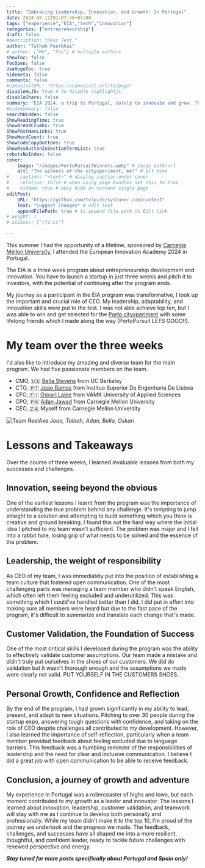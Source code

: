```yaml
---
title: "Embracing Leadership, Innovation, and Growth: In Portugal"
date: 2024-08-11T01:07:46+03:00
tags: ["experience","EIA","tech","innovation"]
categories: ["entrepreneurship"]
draft: false
#description: "Desc Text."
author: "Talhah Peerbhai"
# author: ["Me", "You"] # multiple authors
showToc: false
TocOpen: false
UseHugoToc: true
hidemeta: false
comments: false
#canonicalURL: "https://canonical.url/to/page"
disableHLJS: true # to disable highlightjs
disableShare: false
summary: "EIA 2024, a trip to Portugal, solely to innovate and grow. This trip was one of my favourite travel experiences and I grew quite a bit as a person"
#hideSummary: false
searchHidden: false
ShowReadingTime: true
ShowBreadCrumbs: true
ShowPostNavLinks: true
ShowWordCount: true
ShowCodeCopyButtons: true
ShowRssButtonInSectionTermList: true
robotsNoIndex: false
cover:
    image: "/images/PortoPursuitWinners.webp" # image path/url
    alt: "The winners of the cityxperiment, me!" # alt text
#    caption: "<text>" # display caption under cover
#    relative: false # when using page bundles set this to true
#    hidden: true # only hide on current single page
editPost:
    URL: "https://github.com/tvlpirb/systuner.com/content"
    Text: "Suggest Changes" # edit text
    appendFilePath: true # to append file path to Edit link
# weight: 1
# aliases: ["/first"]

---
```


This summer I had the opportunity of a lifetime, sponsored by [Carnegie Mellon University](https://www.qatar.cmu.edu/), I attended the European Innovation Academy 2024 in Portugal.

The EIA is a three week program about entrepreneurship development and innovation. You have to launch a startup in just three weeks and pitch it to investors, with the potential of continuing after the program ends.

My journey as a participant in the EIA program was transformative, I took up the important and crucial role of CEO. My leadership, adaptability, and innovation skills were put to the test. I was not able achieve top ten, but I was able to win and get selected for the [Porto cityxperiment](https://cityxperiment.porto.digital/) with some lifelong friends which I made along the way (PortoPursuit LETS GOOO!!). 


# My team over the three weeks 
I'd also like to introduce my amazing and diverse team for the main program. We had five passionate members on the team.
- CMO, 🇺🇸 [Bella Stevens]() from UC Berkeley
- CTO, 🇵🇹 [Joao Ramos](https://www.linkedin.com/in/jo%C3%A3o-ramos-9736a52a5/) from Instituo Superior De Engenharia De Lisboa 
- CFO, 🇫🇮 [Oskari Laine](https://www.linkedin.com/in/oskari-laine-419640179/) from VAMK University of Applied Sciences 
- CPO, 🇵🇰 [Adan Jawad](https://www.linkedin.com/in/adanjawad/) from Carnegie Mellon University
- CEO, 🇿🇦 Myself from Carnegie Mellon University

![Team ReelAxe](/images/team-reelaxe.webp)
_Joao, Talhah, Adan, Bella, Oskari_ 

# Lessons and Takeaways

Over the course of three weeks, I learned invaluable lessons from both my successes and challenges.

## Innovation, seeing beyond the obvious
One of the earliest lessons I learnt from the program was the importance of understanding the true problem behind any challenge. It's tempting to jump straight to a solution and attempting to build something which you think is creative and ground breaking. I found this out the hard way where the initial idea I pitched to my team wasn't sufficient. The problem was major and I fell into a rabbit hole, losing grip of what needs to be solved and the essence of the problem.

## Leadership, the weight of responsibility
As CEO of my team, I was immediately put into the position of establishing a team culture that fostered open communication. One of the most challenging parts was managing a team member who didn't speak English, which often left them feeling excluded and underutilized. This was something which I could've handled better than I did. I did put in effort into making sure all members were heard but due to the fast pace of the program, it's difficult to summarize and translate each change that's made.

## Customer Validation, the Foundation of Success
One of the most critical skills I developed during the program was the ability to effectively validate customer assumptions. Our team made a mistake and didn't truly put ourselves in the shoes of our customers. We did do validation but it wasn't thorough enough and the assumptions we made were clearly not valid. PUT YOURSELF IN THE CUSTOMERS SHOES.

## Personal Growth, Confidence and Reflection
By the end of the program, I had grown significantly in my ability to lead, present, and adapt to new situations. Pitching to over 30 people during the startup expo, answering tough questions with confidence, and taking on the role of CEO despite challenges all contributed to my development. However, I also learned the importance of self-reflection, particularly when a team member provided feedback about feeling excluded due to language barriers. This feedback was a humbling reminder of the responsibilities of leadership and the need for clear and inclusive communication. I believe I did a great job with open communication to be able to receive feedback.

## Conclusion, a journey of growth and adventure
My experience in Portugal was a rollercoaster of highs and lows, but each moment contributed to my growth as a leader and innovator.  The lessons I learned about innovation, leadership, customer validation, and teamwork will stay with me as I continue to develop both personally and professionally. While my team didn’t make it to the top 10, I’m proud of the journey we undertook and the progress we made. The feedback, challenges, and successes have all shaped me into a more resilient, thoughtful, and confident leader, ready to tackle future challenges with renewed perspective and energy.


_**Stay tuned for more posts specifically about Portugal and Spain only!**_

